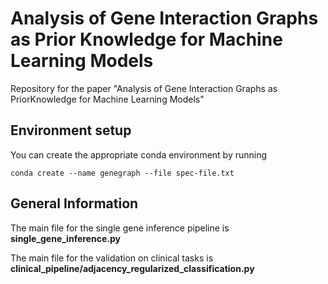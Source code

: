 # Analysis of Gene Interaction Graphs as Prior Knowledge for Machine Learning Models

Repository for the paper "Analysis of Gene Interaction Graphs as PriorKnowledge for Machine Learning Models"

## Environment setup

You can create the appropriate conda environment by running 

```
conda create --name genegraph --file spec-file.txt
```

## General Information

The main file for the single gene inference pipeline is **single_gene_inference.py**

The main file for the validation on clinical tasks is **clinical_pipeline/adjacency_regularized_classification.py**
